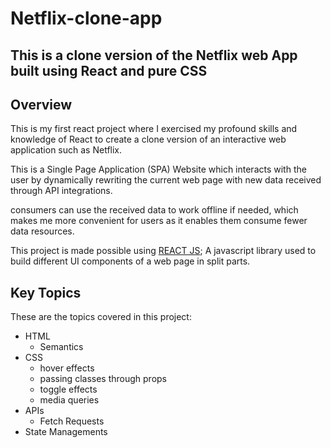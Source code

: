 # **Netflix-clone-app**

## **This is a clone version of the Netflix web App built using React and pure CSS**

## Overview
This is my first react project where I exercised my profound skills and knowledge of React to create a clone version of an interactive web application such as Netflix. 

This is a Single Page Application (SPA) Website which interacts with the user by dynamically rewriting the current web page with new data received through API integrations. 

consumers can use the received data to work offline if needed, which makes me more convenient for users as it enables them consume fewer data resources.

This project is made possible using [REACT JS](https://reactjs.org/); A javascript library used to build different UI components of a web page in split parts.

## Key Topics
These are the topics covered in this project:

+ HTML
    + Semantics
+ CSS
    + hover effects
    + passing classes through props
    + toggle effects
    + media queries
+ APIs
    + Fetch Requests
+ State Managements